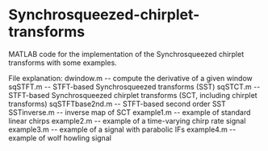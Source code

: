 # Synchrosqueezed-chirplet-transforms
MATLAB code for the implementation of the Synchrosqueezed chirplet transforms with some examples.

File explanation:
dwindow.m -- compute the derivative of a given window
sqSTFT.m -- STFT-based Synchrosqueezed transforms (SST)
sqSTCT.m -- STFT-based Synchrosqueezed chirplet transforms (SCT, including chirplet transforms)
sqSTFTbase2nd.m -- STFT-based second order SST
SSTinverse.m -- inverse map of SCT
example1.m -- example of standard linear chirps
example2.m -- example of a time-varying chirp rate signal
example3.m -- example of a signal with parabolic IFs
example4.m -- example of wolf howling signal
